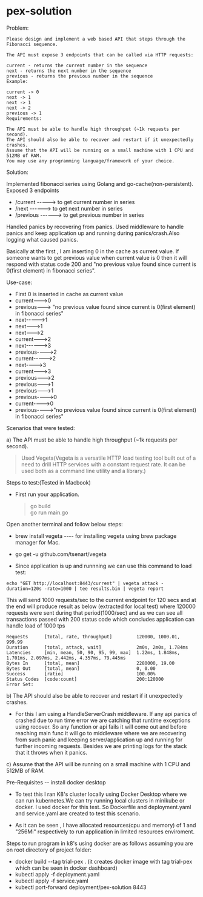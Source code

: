 # pex-solution

Problem:
```
Please design and implement a web based API that steps through the Fibonacci sequence.

The API must expose 3 endpoints that can be called via HTTP requests:

current - returns the current number in the sequence
next - returns the next number in the sequence
previous - returns the previous number in the sequence
Example:

current -> 0
next -> 1
next -> 1
next -> 2
previous -> 1
Requirements:

The API must be able to handle high throughput (~1k requests per second).
The API should also be able to recover and restart if it unexpectedly crashes.
Assume that the API will be running on a small machine with 1 CPU and 512MB of RAM.
You may use any programming language/framework of your choice.
```

Solution:

Implemented fibonacci series using Golang and go-cache(non-persistent). Exposed 3 endpoints 
* /current -----> to get current number in series
* /next    ------> to get next number in series
* /previous ------> to get previous number in series

Handled panics by recovering from panics. Used middleware to handle panics and keep application up and running during panics/crash.Also logging what caused panics.

Basically at the first , I am inserting 0 in the cache as current value. If someone wants to get previous value when current value is 0 then it will respond with status code 200 and  "no previous value found since current is 0(first element) in fibonacci series".

Use-case:

* First 0 is  inserted in cache as  current value
* current--->0
* previous---> "no previous value found since current is 0(first element) in fibonacci series"
* next----->1
* next--->1
* next--->2
* current--->2
* next------>3
* previous---->2
* current----->2
* next---->3
* current--->3
* previous--->2
* previous--->1
* previous--->1
* previous---->0
* current---->0
* previous---->"no previous value found since current is 0(first element) in fibonacci series"


Scenarios that were tested:

a) The API must be able to handle high throughput (~1k requests per second).

> Used Vegeta(Vegeta is a versatile HTTP load testing tool built out of a need to drill HTTP services with a constant request rate. It can be used both as a command line utility and a library.)

Steps to test:(Tested in Macbook)
 
* First run your application. 
  > go build  
  > go run main.go

Open another terminal and follow below steps:

* brew install vegeta ---- for installing vegeta using brew package manager for Mac.

* go get -u github.com/tsenart/vegeta

* Since application is up and runnning we can use this command to load test:
```
echo "GET http://localhost:8443/current" | vegeta attack -duration=120s -rate=1000 | tee results.bin | vegeta report
```
This will send 1000 requests/sec to the current endpoint for 120 secs and at the end will produce result as below (extracted for local test) where 120000 requests were sent during that period(1000/sec) and as we can see all transactions passed with 200 status code which concludes application can handle load of 1000 tps

```
Requests      [total, rate, throughput]         120000, 1000.01, 999.99
Duration      [total, attack, wait]             2m0s, 2m0s, 1.784ms
Latencies     [min, mean, 50, 90, 95, 99, max]  1.22ms, 1.848ms, 1.701ms, 2.097ms, 2.442ms, 4.357ms, 79.445ms
Bytes In      [total, mean]                     2280000, 19.00
Bytes Out     [total, mean]                     0, 0.00
Success       [ratio]                           100.00%
Status Codes  [code:count]                      200:120000  
Error Set:
```

b) The API should also be able to recover and restart if it unexpectedly crashes.

* For this I am using a HandleServerCrash middleware. If any api panics of crashed due to run time error we are catching that runtime exceptions using recover. So any function or api fails it will come out and before reaching main func it will go to middleware where we are recovering from such panic and keeping server/application up and running for further incoming requests. Besides we are printing logs for the stack that it throws when it panics.

c) Assume that the API will be running on a small machine with 1 CPU and 512MB of RAM.
 
 Pre-Requisites
 -- install docker desktop

* To test this I ran K8's cluster locally using Docker Desktop where we can run kubernetes.We can try running local clusters in  minikube or docker. I used docker for this test. So Dockerfile and deployment.yaml and service.yaml are created to test this scenario.

* As it can be seen , I have allocated resources(cpu and memory) of 1 and "256Mi" respectively to run application in limited resources enviroment. 

Steps to run program in k8's using docker are as follows assuming you are on root directory of project folder:
* docker build --tag trial-pex .  (it creates docker image with tag trial-pex which can be seen in docker dashboard)
* kubectl apply -f deployment.yaml
* kubectl apply -f service.yaml
* kubectl port-forward deployment/pex-solution 8443 







